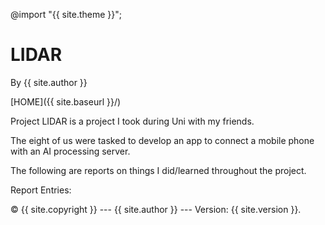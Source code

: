 @import "{{ site.theme }}";

# LIDAR

By {{ site.author }}

[HOME]({{ site.baseurl }}/)

Project LIDAR is a project I took during Uni with my friends.

The eight of us were tasked to develop an app to connect a mobile phone with an AI processing server.

The following are reports on things I did/learned throughout the project.

<!-- Project Repository: LIDAR_Repo({{}}) -->

Report Entries:

<!-- > [CICD: Docker + Gitlab]({{ site.baseurl }}/LIDAR/CICD)  -->

 © {{ site.copyright }} --- {{ site.author }} --- Version: {{ site.version }}.
